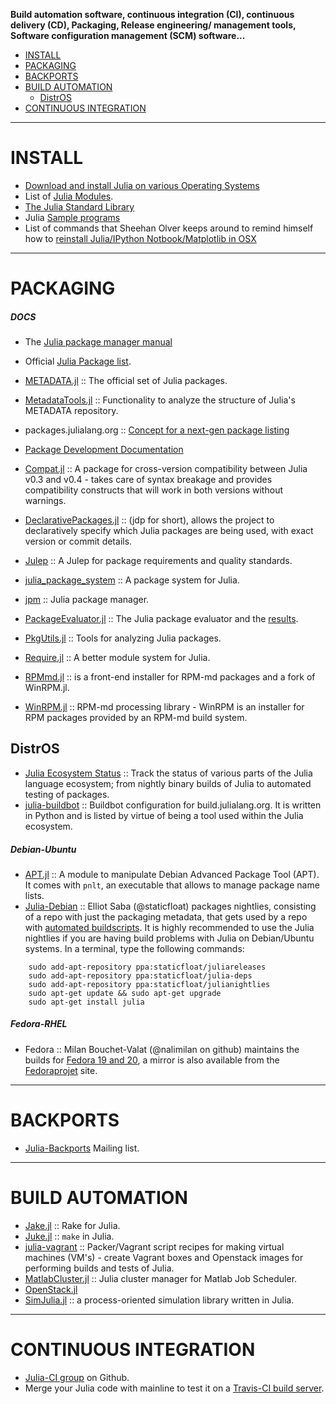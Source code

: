 **Build automation software, continuous integration (CI), continuous delivery (CD), Packaging, Release engineering/ management tools, Software configuration management (SCM) software...**

- [INSTALL](#install)
- [PACKAGING](#packaging)
- [BACKPORTS](#backports)
- [BUILD AUTOMATION](#build-automation)
   - [DistrOS](#distros)
- [CONTINUOUS INTEGRATION](#continuous-integration)

----

# INSTALL 
- [Download and install Julia on various Operating Systems](http://julialang.org/downloads/)
- List of [Julia Modules](http://docs.julialang.org/en/latest/manual/modules/).
- [The Julia Standard Library](http://docs.julialang.org/en/latest/stdlib/)
- Julia [Sample programs](https://github.com/JuliaLang/julia/tree/master/examples)
- List of commands that Sheehan Olver keeps around to remind himself how to [reinstall Julia/IPython Notbook/Matplotlib in OSX](https://github.com/dlfivefifty/SO.jl/blob/master/Julia%20installation.txt)

----

# PACKAGING
##### DOCS
   - The [Julia package manager manual](http://docs.julialang.org/en/latest/manual/packages/)
   - Official [Julia Package list](http://docs.julialang.org/en/latest/packages/packagelist/).
   - [METADATA.jl](https://github.com/JuliaLang/METADATA.jl) :: The official set of Julia packages.
   - [MetadataTools.jl](https://github.com/IainNZ/MetadataTools.jl) :: Functionality to analyze the structure of Julia's METADATA repository.
   - packages.julialang.org :: [Concept for a next-gen package listing](https://github.com/IainNZ/packages.julialang.org)
   - [Package Development Documentation](http://docs.julialang.org/en/latest/manual/packages/#package-development)   
       
- [Compat.jl](https://github.com/JuliaLang/Compat.jl) :: A package for cross-version compatibility between Julia v0.3 and v0.4 - takes care of syntax breakage and provides compatibility constructs that will work in both versions without warnings.       
- [DeclarativePackages.jl](https://github.com/rened/DeclarativePackages.jl) :: (jdp for short), allows the project to declaratively specify which Julia packages are being used, with exact version or commit details.
- [Julep](https://gist.github.com/IainNZ/6086173) :: A Julep for package requirements and quality standards.
- [julia_package_system](https://github.com/johnmyleswhite/julia_package_system) :: A package system for Julia.
- [jpm](https://github.com/dirk/jpm) :: Julia package manager.
- [PackageEvaluator.jl](https://github.com/IainNZ/PackageEvaluator.jl) :: The Julia package evaluator and the [results](http://iaindunning.com/PackageEval/).
- [PkgUtils.jl](https://github.com/johnmyleswhite/PkgUtils.jl) :: Tools for analyzing Julia packages.
- [Require.jl](https://github.com/jkroso/Require.jl) :: A better module system for Julia.
- [RPMmd.jl](https://github.com/ihnorton/RPMmd.jl) :: is a front-end installer for RPM-md packages and a fork of WinRPM.jl.
- [WinRPM.jl](https://github.com/JuliaLang/WinRPM.jl) :: RPM-md processing library - WinRPM is an installer for RPM packages provided by an RPM-md build system.

## DistrOS
- [Julia Ecosystem Status](http://status.julialang.org/) :: Track the status of various parts of the Julia language ecosystem; from nightly binary builds of Julia to automated testing of packages.
- [julia-buildbot](https://github.com/staticfloat/julia-buildbot) :: Buildbot configuration for build.julialang.org. It is written in Python and is listed by virtue of being a tool used within the Julia ecosystem.

##### Debian-Ubuntu
- [APT.jl](https://github.com/bbshortcut/APT.jl) :: A module to manipulate Debian Advanced Package Tool (APT). It comes with `pnlt`, an executable that allows to manage package name lists.
- [Julia-Debian](https://github.com/staticfloat/julia-debian) :: Elliot Saba (@staticfloat) packages nightlies, consisting of a repo with just the packaging metadata, that gets used by a repo with [automated buildscripts](https://github.com/staticfloat/julia-nightly-packaging). It is highly recommended to use the Julia nightlies if you are having build problems with Julia on Debian/Ubuntu systems. In a terminal, type the following commands:

```
    sudo add-apt-repository ppa:staticfloat/juliareleases
    sudo add-apt-repository ppa:staticfloat/julia-deps
    sudo add-apt-repository ppa:staticfloat/julianightlies
    sudo apt-get update && sudo apt-get upgrade
    sudo apt-get install julia
```

##### Fedora-RHEL
- Fedora :: Milan Bouchet-Valat (@nalimilan on github) maintains the builds for [Fedora 19 and 20](http://nalimilan.perso.neuf.fr/transfert/), a mirror is also available from the [Fedoraprojet](http://copr-be.cloud.fedoraproject.org/results/nalimilan/julia/) site.

----

# BACKPORTS
- [Julia-Backports](https://groups.google.com/forum/#!forum/julia-backports) Mailing list.

----

# BUILD AUTOMATION
- [Jake.jl](https://github.com/nolta/Jake.jl) :: Rake for Julia.
- [Juke.jl](https://github.com/kshramt/Juke.jl) :: `make` in Julia.
- [julia-vagrant](https://github.com/staticfloat/julia-vagrant) :: Packer/Vagrant script recipes for making virtual machines (VM's) - create Vagrant boxes and Openstack images for performing builds and tests of Julia.
- [MatlabCluster.jl](https://github.com/simonster/MatlabCluster.jl) :: Julia cluster manager for Matlab Job Scheduler.
- [OpenStack.jl](https://github.com/loladiro/OpenStack.jl)
- [SimJulia.jl](https://github.com/BenLauwens/SimJulia.jl) :: a process-oriented simulation library written in Julia.

----

# CONTINUOUS INTEGRATION
- [Julia-CI group](https://github.com/julia-ci) on Github.
- Merge your Julia code with mainline to test it on a [Travis-CI build server](https://travis-ci.org/JuliaLang/).



